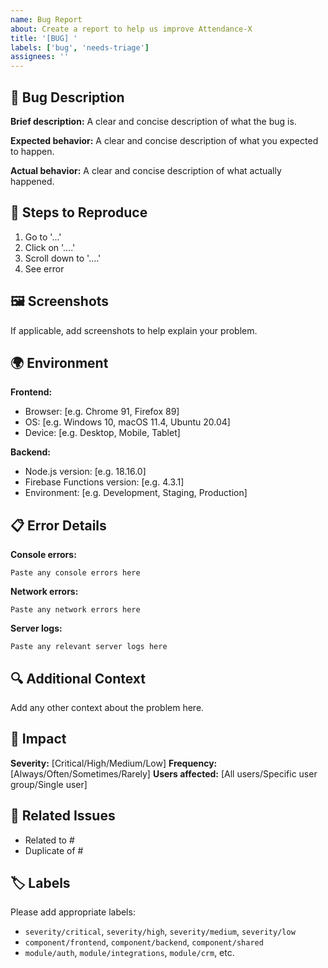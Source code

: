 ```yaml
---
name: Bug Report
about: Create a report to help us improve Attendance-X
title: '[BUG] '
labels: ['bug', 'needs-triage']
assignees: ''
---
```


## 🐛 Bug Description

**Brief description:**
A clear and concise description of what the bug is.

**Expected behavior:**
A clear and concise description of what you expected to happen.

**Actual behavior:**
A clear and concise description of what actually happened.

## 🔄 Steps to Reproduce

1. Go to '...'
2. Click on '....'
3. Scroll down to '....'
4. See error

## 🖼️ Screenshots

If applicable, add screenshots to help explain your problem.

## 🌍 Environment

**Frontend:**
- Browser: [e.g. Chrome 91, Firefox 89]
- OS: [e.g. Windows 10, macOS 11.4, Ubuntu 20.04]
- Device: [e.g. Desktop, Mobile, Tablet]

**Backend:**
- Node.js version: [e.g. 18.16.0]
- Firebase Functions version: [e.g. 4.3.1]
- Environment: [e.g. Development, Staging, Production]

## 📋 Error Details

**Console errors:**
```
Paste any console errors here
```

**Network errors:**
```
Paste any network errors here
```

**Server logs:**
```
Paste any relevant server logs here
```

## 🔍 Additional Context

Add any other context about the problem here.

## 🎯 Impact

**Severity:** [Critical/High/Medium/Low]
**Frequency:** [Always/Often/Sometimes/Rarely]
**Users affected:** [All users/Specific user group/Single user]

## 🔗 Related Issues

- Related to #
- Duplicate of #

## 🏷️ Labels

Please add appropriate labels:
- `severity/critical`, `severity/high`, `severity/medium`, `severity/low`
- `component/frontend`, `component/backend`, `component/shared`
- `module/auth`, `module/integrations`, `module/crm`, etc.